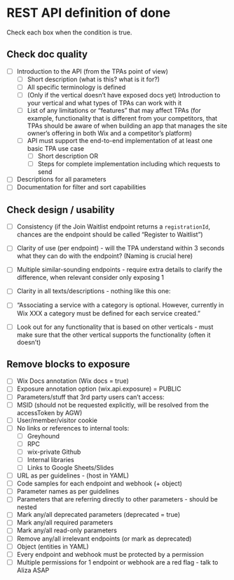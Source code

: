 # REST API definition of done

Check each box when the condition is true.

## Check doc quality

 - [ ] Introduction to the API (from the TPAs point of view)
   - [ ] Short description (what is this? what is it for?)
   - [ ]  All specific terminology is defined
   - [ ] (Only if the vertical doesn’t have exposed docs yet) Introduction to your vertical and what types of TPAs can work with it
   - [ ] List of any limitations or “features” that may affect TPAs (for example, functionality that is different from your competitors, that TPAs should be aware of when building an app that manages the site owner’s offering in both Wix and a competitor’s platform)
   - [ ] API must support the end-to-end implementation of at least one basic TPA use case
     - [ ] Short description OR
     - [ ] Steps for complete implementation including which requests to send
- [ ] Descriptions for all parameters
- [ ] Documentation for filter and sort capabilities

## Check design / usability 

- [ ] Consistency (if the Join Waitlist endpoint returns a `registrationId`, chances are the endpoint should be called “Register to Waitlist”)
- [ ] Clarity of use (per endpoint) - will the TPA understand within 3 seconds what they can do with the endpoint? (Naming is crucial here)
- [ ] Multiple similar-sounding endpoints - require extra details to clarify the difference, when relevant consider only exposing 1
- [ ] Clarity in all texts/descriptions - nothing like this one:
- [ ] “Associating a service with a category is optional. However, currently in Wix XXX a category must be defined for each service created.”
- [ ] Look out for any functionality that is based on other verticals - must make sure that the other vertical supports the functionality (often it doesn’t)


## Remove blocks to exposure

- [ ] Wix Docs annotation (Wix docs = true)
 - [ ] Exposure annotation option (wix.api.exposure) = PUBLIC
 - [ ] Parameters/stuff that 3rd party users can’t access:
 - [ ] MSID (should not be requested explicitly, will be resolved from the accessToken by AGW)
 - [ ] User/member/visitor cookie 
 - [ ] No links or references to internal tools: 
   - [ ] Greyhound 	
   - [ ] RPC 
   - [ ] wix-private Github
   - [ ] Internal libraries
   - [ ] Links to Google Sheets/Slides
 - [ ] URL as per guidelines - (host in YAML)
 - [ ] Code samples for each endpoint and webhook (+ object)
 - [ ] Parameter names as per guidelines
 - [ ] Parameters that are referring directly to other parameters - should be nested
 - [ ] Mark any/all deprecated parameters (deprecated = true)
 - [ ] Mark any/all required parameters
 - [ ] Mark any/all read-only parameters
 - [ ] Remove any/all irrelevant endpoints (or mark as deprecated)
 - [ ] Object (entities in YAML)
 - [ ] Every endpoint and webhook must be protected by a permission
 - [ ] Multiple permissions for 1 endpoint or webhook are a red flag - talk to Aliza ASAP

<?--- based on https://docs.google.com/document/d/1hhQrnA07TMjYaX_c05mHRf5jjqtDSSFrxlzfMZ93xdA/edit?userstoinvite=laurake%40wix.com&actionButton=1# --->

